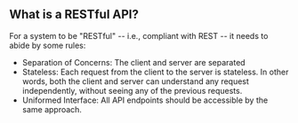 ## What is a RESTful API?

For a system to be "RESTful" -- i.e., compliant with REST -- it needs to abide by some rules:

- Separation of Concerns: The client and server are separated
- Stateless: Each request from the client to the server is stateless. In other words, both the client and server can understand any request independently, without seeing any of the previous requests.
- Uniformed Interface: All API endpoints should be accessible by the same approach.


